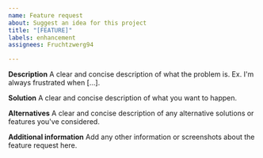 ```yaml
---
name: Feature request
about: Suggest an idea for this project
title: "[FEATURE]"
labels: enhancement
assignees: Fruchtzwerg94

---
```


**Description**
A clear and concise description of what the problem is. Ex. I'm always frustrated when [...].

**Solution**
A clear and concise description of what you want to happen.

**Alternatives**
A clear and concise description of any alternative solutions or features you've considered.

**Additional information**
Add any other information or screenshots about the feature request here.

